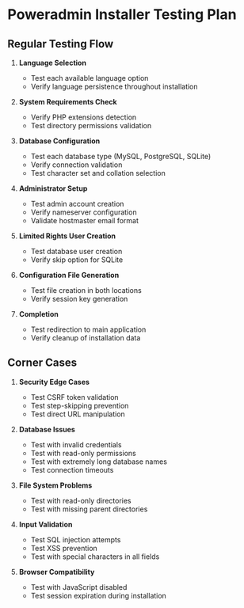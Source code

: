 # Poweradmin Installer Testing Plan

## Regular Testing Flow

1. **Language Selection**
   - Test each available language option
   - Verify language persistence throughout installation

2. **System Requirements Check**
   - Verify PHP extensions detection
   - Test directory permissions validation

3. **Database Configuration**
   - Test each database type (MySQL, PostgreSQL, SQLite)
   - Verify connection validation
   - Test character set and collation selection

4. **Administrator Setup**
   - Test admin account creation
   - Verify nameserver configuration
   - Validate hostmaster email format

5. **Limited Rights User Creation**
   - Test database user creation
   - Verify skip option for SQLite

6. **Configuration File Generation**
   - Test file creation in both locations
   - Verify session key generation

7. **Completion**
   - Test redirection to main application
   - Verify cleanup of installation data

## Corner Cases

1. **Security Edge Cases**
   - Test CSRF token validation
   - Test step-skipping prevention
   - Test direct URL manipulation

2. **Database Issues**
   - Test with invalid credentials
   - Test with read-only permissions
   - Test with extremely long database names
   - Test connection timeouts

3. **File System Problems**
   - Test with read-only directories
   - Test with missing parent directories

4. **Input Validation**
   - Test SQL injection attempts
   - Test XSS prevention
   - Test with special characters in all fields

5. **Browser Compatibility**
   - Test with JavaScript disabled
   - Test session expiration during installation